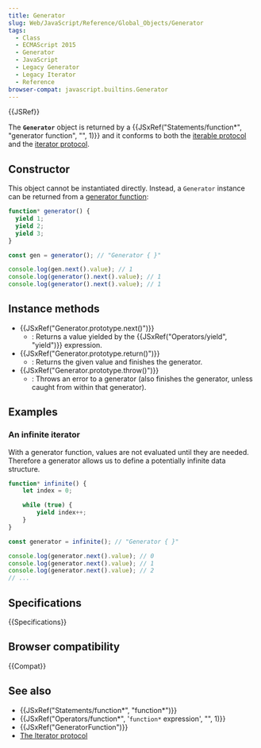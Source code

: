 ```yaml
---
title: Generator
slug: Web/JavaScript/Reference/Global_Objects/Generator
tags:
  - Class
  - ECMAScript 2015
  - Generator
  - JavaScript
  - Legacy Generator
  - Legacy Iterator
  - Reference
browser-compat: javascript.builtins.Generator
---
```

{{JSRef}}

The **`Generator`** object is returned by a
{{JSxRef("Statements/function*", "generator function", "", 1)}}
and it conforms to both the
[iterable protocol](/en-US/docs/Web/JavaScript/Reference/Iteration_protocols#the_iterable_protocol)
and the
[iterator protocol](/en-US/docs/Web/JavaScript/Reference/Iteration_protocols#the_iterator_protocol).

## Constructor

This object cannot be instantiated directly. Instead, a `Generator` instance can
be returned from a
[generator function](/en-US/docs/Web/JavaScript/Reference/Statements/function\*):

```js
function* generator() {
  yield 1;
  yield 2;
  yield 3;
}

const gen = generator(); // "Generator { }"

console.log(gen.next().value); // 1
console.log(generator().next().value); // 1
console.log(generator().next().value); // 1
```

## Instance methods

*   {{JSxRef("Generator.prototype.next()")}}
    *   : Returns a value yielded by the
        {{JSxRef("Operators/yield", "yield")}} expression.
*   {{JSxRef("Generator.prototype.return()")}}
    *   : Returns the given value and finishes the generator.
*   {{JSxRef("Generator.prototype.throw()")}}
    *   : Throws an error to a generator (also finishes the generator, unless caught
        from within that generator).

## Examples

### An infinite iterator

With a generator function, values are not evaluated until they are needed.
Therefore a generator allows us to define a potentially infinite data structure.

```js
function* infinite() {
    let index = 0;

    while (true) {
        yield index++;
    }
}

const generator = infinite(); // "Generator { }"

console.log(generator.next().value); // 0
console.log(generator.next().value); // 1
console.log(generator.next().value); // 2
// ...
```

## Specifications

{{Specifications}}

## Browser compatibility

{{Compat}}

## See also

*   {{JSxRef("Statements/function*", "function*")}}
*   {{JSxRef("Operators/function*", '<code>function*</code> expression', "", 1)}}
*   {{JSxRef("GeneratorFunction")}}
*   [The Iterator protocol](/en-US/docs/Web/JavaScript/Reference/Iteration_protocols)
